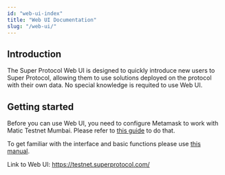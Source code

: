 ```yaml
---
id: "web-ui-index"
title: "Web UI Documentation"
slug: "/web-ui/"
---
```


## Introduction

The Super Protocol Web UI is designed to quickly introduce new users to Super Protocol, allowing them to use solutions deployed on the protocol with their own data. No special knowledge is requited to use Web UI.

## Getting started

Before you can use Web UI, you need to configure Metamask to work with Matic Testnet Mumbai. Please refer to [this guide](/testnet/web-ui/metamask) to do that.

To get familiar with the interface and basic functions please use [this manual](/testnet/web-ui/user-manual).

Link to Web UI: https://testnet.superprotocol.com/